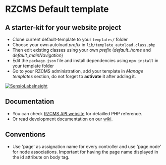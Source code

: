 # RZCMS Default template
## A starter-kit for your website project

* Clone current default-template to your `templates/` folder
* Choose your own autoload *prefix* in `lib/template_autoload.class.php`
* Then edit existing classes using your own *prefix* (*default_home* and *default_mainNavigation*)
* Edit the `package.json` file and install dependencies using `npm install` in your template folder
* Go to your RZCMS administration, add your template in *Manage templates* section, do not forget to **activate** it after adding it.

[![SensioLabsInsight](https://insight.sensiolabs.com/projects/6d568d5f-5c39-4709-847c-74dd02e1fc0b/mini.png)](https://insight.sensiolabs.com/projects/6d568d5f-5c39-4709-847c-74dd02e1fc0b)

## Documentation

* You can check [RZCMS API website](http://api.rezo-zero.com) for detailled PHP reference.
* Or read development documentation on our [wiki](http://wiki.rezo-zero.com).

## Conventions

* Use 'page' as assignation name for every controller and use 'page.node' for node associations. Important for having the page name displayed in the id attribute on body tag.

